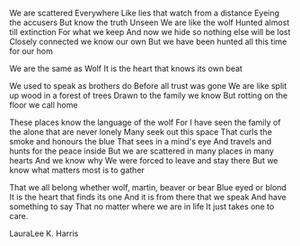 We are  scattered
Everywhere
Like lies that watch from a distance
Eyeing the accusers
But  know the truth
Unseen
We are like the wolf
Hunted almost till extinction
For what we keep
And now we hide so nothing else will be lost
Closely connected we know our own
But we have been hunted all this time for our hom

We are the same as Wolf
It is the heart that knows its own beat

We used to speak as brothers do
Before all trust was gone
We are like split up wood in a forest of trees
Drawn to the family we know
But rotting on the floor we call home

These places know the language of the wolf
For I have seen the family of the alone that are never lonely
Many  seek out this space
That curls the smoke and honours the blue
That sees in a mind's eye
And travels and hunts for the peace inside
But we are scattered in many places in many hearts
And we know why
We were forced to leave and stay there
But we know what matters most is to gather

That we all belong whether wolf, martin, beaver or bear
Blue eyed or blond
It is the heart that finds its one
And it is from there that we speak
And have something to say
That no matter where we are in life
It just takes one to care.

LauraLee K. Harris